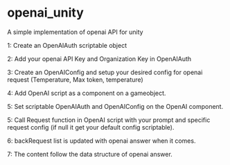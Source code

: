 # openai_unity
A simple implementation of openai API for unity

1: Create an OpenAIAuth scriptable object

2: Add your openai API Key and Organization Key in OpenAIAuth

3: Create an OpenAIConfig and setup your desired config for openai request (Temperature, Max token, temperature)

4: Add OpenAI script as a component on a gameobject.

5: Set scriptable OpenAIAuth and OpenAIConfig on the OpenAI component.

5: Call Request function in OpenAI script with your prompt and specific request config (if null it get your default config scriptable).

6: backRequest list is updated with openai answer when it comes.

7: The content follow the data structure of openai answer.

